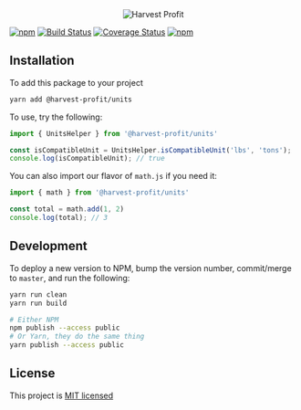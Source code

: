 <div style="text-align: center">
  <img src="https://www.harvestprofit.com/logo.png" alt="Harvest Profit"></img>
</div>

[![npm](https://img.shields.io/npm/v/@harvest-profit/units.svg)](https://www.npmjs.com/package/harvest-profit-units) [![Build Status](https://travis-ci.org/HarvestProfit/harvest-profit-units.svg?branch=master)](https://travis-ci.org/HarvestProfit/harvest-profit-units) [![Coverage Status](https://coveralls.io/repos/github/HarvestProfit/harvest-profit-units/badge.svg?branch=master)](https://coveralls.io/github/HarvestProfit/harvest-profit-units?branch=master) [![npm](https://img.shields.io/npm/l/@harvest-profit/units.svg)](https://github.com/HarvestProfit/harvest-profit-units/blob/master/LICENSE)

## Installation

To add this package to your project
```bash
yarn add @harvest-profit/units
```

To use, try the following:
```js
import { UnitsHelper } from '@harvest-profit/units'

const isCompatibleUnit = UnitsHelper.isCompatibleUnit('lbs', 'tons');
console.log(isCompatibleUnit); // true
```

You can also import our flavor of `math.js` if you need it:
```js
import { math } from '@harvest-profit/units'

const total = math.add(1, 2)
console.log(total); // 3
```

## Development
To deploy a new version to NPM, bump the version number, commit/merge to `master`, and run the following:
```bash
yarn run clean
yarn run build

# Either NPM
npm publish --access public
# Or Yarn, they do the same thing
yarn publish --access public
```

## License
This project is [MIT licensed](./LICENSE)
